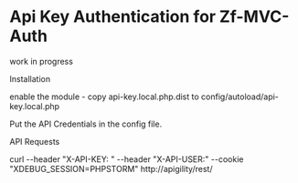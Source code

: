 Api Key Authentication for Zf-MVC-Auth
======================================


work in progress


Installation

enable the module - copy api-key.local.php.dist to config/autoload/api-key.local.php



Put the API Credentials in the config file. 



API Requests

curl --header "X-API-KEY: <API-KEY>" --header "X-API-USER:<API-USER>" --cookie "XDEBUG_SESSION=PHPSTORM"  http://apigility/rest/
